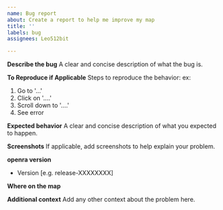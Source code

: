 ```yaml
---
name: Bug report
about: Create a report to help me improve my map
title: ''
labels: bug
assignees: Leo512bit

---
```


**Describe the bug**
A clear and concise description of what the bug is.

**To Reproduce if Applicable**
Steps to reproduce the behavior: ex:
1. Go to '...'
2. Click on '....'
3. Scroll down to '....'
4. See error

**Expected behavior**
A clear and concise description of what you expected to happen.

**Screenshots**
If applicable, add screenshots to help explain your problem.

**openra version**
 - Version [e.g. release-XXXXXXXX]

**Where on the map**

**Additional context**
Add any other context about the problem here.
